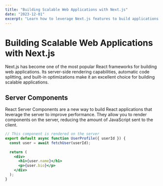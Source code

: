 ```yaml
---
title: "Building Scalable Web Applications with Next.js"
date: "2023-12-01"
excerpt: "Learn how to leverage Next.js features to build applications that can handle millions of users."
---
```


# Building Scalable Web Applications with Next.js

Next.js has become one of the most popular React frameworks for building web applications. Its server-side rendering capabilities, automatic code splitting, and built-in optimizations make it an excellent choice for building scalable applications.

## Server Components

React Server Components are a new way to build React applications that leverage the server to improve performance. They allow you to render components on the server, reducing the amount of JavaScript sent to the client.

```jsx
// This component is rendered on the server
export default async function UserProfile({ userId }) {
  const user = await fetchUser(userId);
  
  return (
    <div>
      <h1>{user.name}</h1>
      <p>{user.bio}</p>
    </div>
  );
}

